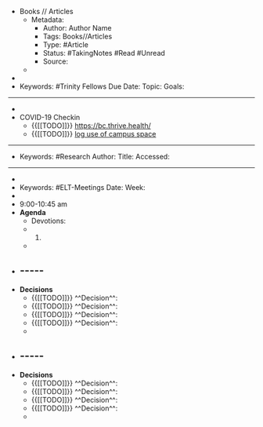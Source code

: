 - Books // Articles
    - Metadata:
        - Author: Author Name
        - Tags: Books//Articles
        - Type: #Article
        - Status: #TakingNotes #Read #Unread
        - Source:
    - 
- 
- Keywords: #Trinity Fellows
Due Date: 
Topic: 
Goals: 
- ----------------
- 
- COVID-19 Checkin
    - {{[[TODO]]}} https://bc.thrive.health/
    - {{[[TODO]]}} [log use of campus space](https://trinitywestern.teamdynamix.com/TDClient/1904/Portal/Requests/TicketRequests/NewForm?ID=1667BlHMHXs_)
- -----------------
- Keywords: #Research
Author: 
Title: 
Accessed: 
---------------------
- 
- Keywords: #ELT-Meetings
Date: 
Week: 
- 
- 9:00-10:45 am
- **Agenda**
    - Devotions:
    - 1.
    - 
- ## -----
- **Decisions**
    - {{[[TODO]]}} ^^Decision^^:  
    - {{[[TODO]]}} ^^Decision^^:  
    - {{[[TODO]]}} ^^Decision^^:  
    - {{[[TODO]]}} ^^Decision^^:  
    - 
- ## -----
- **Decisions**
    - {{[[TODO]]}} ^^Decision^^:  
    - {{[[TODO]]}} ^^Decision^^:  
    - {{[[TODO]]}} ^^Decision^^:  
    - {{[[TODO]]}} ^^Decision^^:  
    - 
